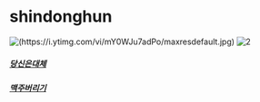 # shindonghun
![(https://i.ytimg.com/vi/mY0WJu7adPo/maxresdefault.jpg)](https://youtu.be/19HyWVP2Jzc)
![2](https://i.ytimg.com/vi/lYW0ZfyCFCI/sddefault.jpg)
##### [당신은대체](https://youtu.be/19HyWVP2Jzc)
##### [맥주버리기](https://youtu.be/_aCOLk000J4)
